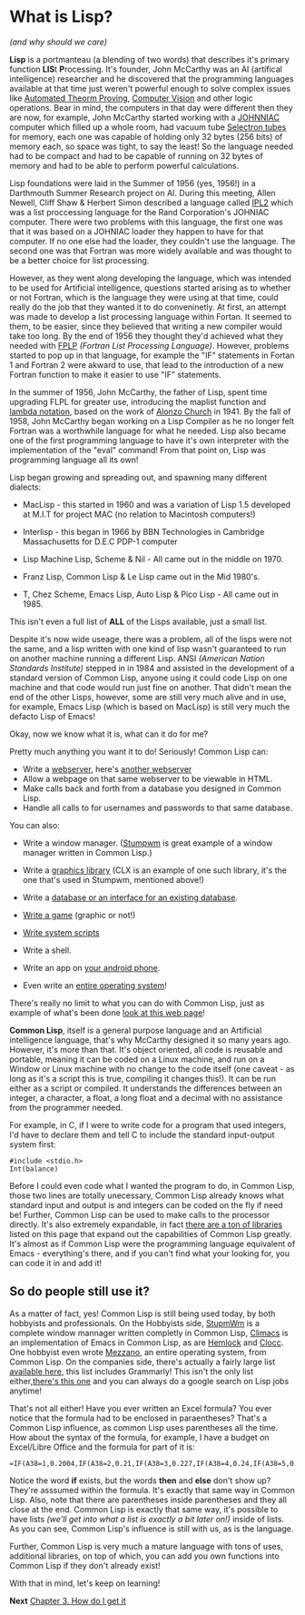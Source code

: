 # What is Lisp? 
*(and why should we care)*

**Lisp** is a portmanteau (a blending of two words) that describes it's primary function **LIS**t **P**rocessing. It's founder,
John McCarthy was an AI (artifical intelligence) researcher and he discovered that the programming languages available at that 
time just weren't powerful enough to solve complex issues like [Automated Theorm Proving](https://en.wikipedia.org/wiki/Automated_theorem_proving), 
[Computer Vision](https://en.wikipedia.org/wiki/Computer_vision) and other logic operations. Bear in mind, the computers in that
day were different then they are now, for example, John McCarthy started working with a [JOHNNIAC](https://en.wikipedia.org/wiki/JOHNNIAC) computer which
filled up a whole room, had vacuum tube [Selectron tubes](https://en.wikipedia.org/wiki/Selectron_tube) for memory, each one was capable
of holding only 32 bytes (256 bits) of memory each, so space was tight, to say the least!  So the language needed had to be compact and
had to be capable of running on 32 bytes of memory and had to be able to perform powerful calculations.


Lisp foundations were laid in the Summer of 1956 (yes, 1956!) in a Darthmouth Summer Research project on AI. During
this meeting, Allen Newell, Cliff Shaw & Herbert Simon described a language called [IPL2](https://en.wikipedia.org/wiki/Information_Processing_Language) which was a list proccessing language for the 
Rand Corporation's JOHNIAC computer. There were two problems with this language, the first one was that it was based on
a JOHNIAC loader they happen to have for that computer. If no one else had the loader, they couldn't use the language.
The second one was that Fortran was more widely available and was thought to be a better choice for list processing.

However, as they went along developing the language, which was intended to be used for Artificial intelligence, questions
started arising as to whether or not Fortran, which is the language they were using at that time, could really do the job that they 
wanted it to do conveninetly. At first, an attempt was made to develop a list processing language within Fortan. It seemed to them, to be easier, since they 
believed that writing a new compiler would take too long. By the end of 1956 they thought they'd achieved what they 
needed with [FPLP](https://www.informatimago.com/articles/flpl/flpl.pdf) *(Fortran List Processing Language)*.  However, problems started to pop up in that language, for example
the "IF" statements in Fortan 1 and Fortran 2 were akward to use, that lead to the introduction of a new Fortran function 
to make it easier to use "IF" statements.

In the summer of 1956, John McCarthy, the father of Lisp, spent time upgrading FLPL for greater use, introducing
the maplist function and [lambda notation](https://en.wikipedia.org/wiki/Lambda_calculus), based on the work of [Alonzo Church](https://en.wikipedia.org/wiki/Alonzo_Church)
in 1941. By the fall of 1958, John McCarthy
began working on a Lisp Compiler as he no longer felt Fortran was a worthwhile language for what he needed. Lisp also became one of the first 
programming language to have it's own interpreter with the implementation of the "eval" command! From that point on, 
Lisp was programming language all its own!

Lisp began growing and spreading out, and spawning many different dialects:

* MacLisp - this started in 1960 and was a variation of Lisp 1.5 developed at M.I.T for project MAC (no relation to Macintosh computers!)

* Interlisp - this began in 1966 by BBN Technologies in Cambridge Massachusetts for D.E.C PDP-1 computer

* Lisp Machine Lisp, Scheme & Nil - All came out in the middle on 1970.

* Franz Lisp, Common Lisp & Le Lisp came out in the Mid 1980's.

* T, Chez Scheme, Emacs Lisp, Auto Lisp & Pico Lisp -  All came out in 1985.

This isn't even a full list of **ALL** of the Lisps available, just a small list.

Despite it's now wide useage, there was a problem, all of the lisps were not the same, and a lisp written with one kind of lisp
wasn't guaranteed to run on another machine running a different Lisp. ANSI *(American Nation Standards Institute)* stepped in in 1984
and assisted in the development of a standard version of Common Lisp, anyone using it could code Lisp on one machine and that code would
run just fine on another.  That didn't mean the end of the other Lisps, however, some are still very much alive and in use, for example, 
Emacs Lisp (which is based on MacLisp) is still very much the defacto Lisp of Emacs!

Okay, now we know what it is, what can it do for me?

Pretty much anything you want it to do! Seriously! Common Lisp can:

* Write a [webserver](http://edicl.github.io/hunchentoot/), here's [another webserver](http://8arrow.org/caveman/)
* Allow a webpage on that same webserver to be viewable in HTML.
* Make calls back and forth from a database you designed in Common Lisp.
* Handle all calls to for usernames and passwords to that same database.

You can also:

* Write a window manager. ([Stumpwm](http://stumpwm.github.io/) is great example of a window manager written in Common Lisp.)
* Write a [graphics library](https://common-lisp.net/libraries#header1-135) (CLX is an example of one such library, it's the one
  that's used in Stumpwm, mentioned above!)
  
* Write a [database or an interface for an existing database](https://www.cliki.net/Database).  
* [Write a game](https://www.cliki.net/Game) (graphic or not!)
* [Write system scripts](https://github.com/fare/fare-scripts)
* Write a shell. 
* Write an app on [your android phone](https://gitlab.com/eql/EQL5-Android/-/tree/master/screenshots).
* Even write an [entire operating system](https://github.com/froggey/Mezzano)!

There's really no limit to what you can do with Common Lisp, just as example of what's been done [look at this web page](https://www.cliki.net/)!

**Common Lisp**, itself is a general purpose language and an Artificial intelligence language, that's why McCarthy designed it so many years ago. However,
it's more than that. It's object oriented, all code is reusable and portable, meaning it can be coded on a Linux machine, and run on a Window or Linux machine with no change 
to the code itself (one caveat - as long as it's a script this is true, compiling it changes this!). It can be run either as a script or compiled. It understands the
differences between an integer, a character, a float, a long float and a decimal with no assistance from the programmer needed.

For example, in C, if I were to write code for a program that used integers, I'd have to declare them and tell C to include the standard input-output system first:

   ```
   #include <stdio.h>
   Int(balance) 
   ```
   
   Before I could even code what I wanted the program to do, in Common Lisp, those two lines are totally unecessary, Common Lisp already knows what 
   standard input and output is and integers can be coded on the fly if need be! Further, Common Lisp can be used to make calls to the processor directly.
   It's also extremely expandable, in fact [there are a ton of libraries](https://www.quicklisp.org/beta/releases.html) listed on this page that expand out
   the capabilities of Common Lisp greatly. It's almost as if Common Lisp were the programming language equivalent of Emacs - everything's there, and if you 
   can't find what your looking for, you can code it in and add it!

## So do people still use it? ##

As a matter of fact, yes!  Common Lisp is still being used today, by both hobbyists and professionals. On the Hobbyists side, [StupmWm](http://stumpwm.github.io/)
is a complete window mannager written completly in Common Lisp, [Climacs](https://common-lisp.net/project/climacs/) is an implementation
of Emacs in Common Lisp, as are [Hemlock](https://github.com/bluelisp/hemlock) and [Clocc](http://clocc.sourceforge.net/). One 
hobbyist even wrote [Mezzano](https://github.com/froggey/Mezzano), an entire operating system, from Common Lisp. On the
companies side, there's actually a fairly large list [available here](https://common-lisp.net/lisp-companies), this list
includes Grammarly!  This isn't the only list either,[there's this one](http://pchristensen.com/blog/lisp-companies/) and 
you can always do a google search on Lisp jobs anytime!

That's not all either!  Have you ever written an Excel formula?  You ever notice that the formula had to be enclosed in paraentheses? That's a Common Lisp influence, as common 
Lisp uses parentheses all the time. How about the syntax of the formula, for example, I have a budget on Excel/Libre Office and the formula for part of it is:

```
=IF(A38=1,0.2004,IF(A38=2,0.21,IF(A38=3,0.227,IF(A38=4,0.24,IF(A38=5,0.032,IF(A38=6,0.067,IF(A38=7,0.118,IF(A38=8,0.064,IF(A38=9,0.152,IF(A38=10,0.19,IF(A38=11,0.212,IF(A38=12,0.225,IF(A38=13,0.247,IF(A38=14,0.3,IF(A38=15,0.033,IF(A38=16,0.123,IF(A38=17,0.158,IF(A38=18,0.182,IF(A38=19,0.199,IF(A38=20,24.6,IF(A38=21,0.275,IF(A38=22,0.023,IF(A38=23,0.096,IF(A38=24,0.105,IF(A38=25,0.138,IF(A38=26,0.161,IF(A38=27,0.148,IF(A38=28,0.172,IF(A38=29,0.188,IF(A38=30,0.235,IF(A38=31,2.63)))))))))))))))))))))))))))))))

```

Notice the word **if** exists, but the words **then** and **else** don't show up? They're asssumed within the formula. It's exactly that same way in Common Lisp. Also, note 
that there are parentheses inside parentheses and they all close at the end. Common Lisp is exactly that same way, it's possible to have lists *(we'll get into what a list is
exactly a bit later on!)* inside of lists.  As you can see, Common Lisp's influence is still with us, as is the language. 

Further, Common Lisp is very much a mature language with tons of uses, additional libraries, on top of which, you can add you own functions into Common Lisp if they don't
already exist!


   With that in mind, let's keep on learning!
   
   **Next** [Chapter 3. How do I get it](https://github.com/Vorlonhomeworld/BBCL/blob/main/3%20How%20do%20I%20get%20it.md)
